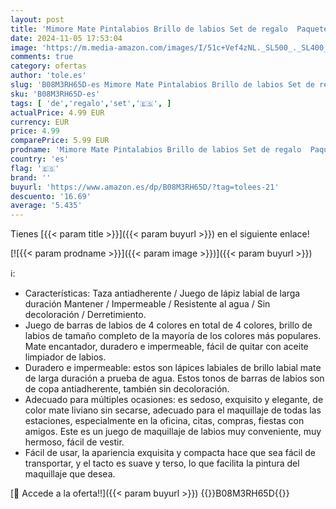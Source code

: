 ```yaml
---
layout: post
title: 'Mimore Mate Pintalabios Brillo de labios Set de regalo  Paquete de 4  Suave felpa mate resistente al agua de larga duración colores de moda y populares suave y no pegar fácil de quitar  B '
date: 2024-11-05 17:53:04
image: 'https://m.media-amazon.com/images/I/51c+Vef4zNL._SL500_._SL400_.jpg'
comments: true
category: ofertas
author: 'tole.es'
slug: 'B08M3RH65D-es Mimore Mate Pintalabios Brillo de labios Set de regalo...'
sku: 'B08M3RH65D-es'
tags: [ 'de','regalo','set','🇪🇸', ]
actualPrice: 4.99 EUR
currency: EUR
price: 4.99
comparePrice: 5.99 EUR
prodname: 'Mimore Mate Pintalabios Brillo de labios Set de regalo  Paquete de 4  Suave felpa mate resistente al agua de larga duración colores de moda y populares suave y no pegar fácil de quitar  B '
country: 'es'
flag: '🇪🇸'
brand: ''
buyurl: 'https://www.amazon.es/dp/B08M3RH65D/?tag=tolees-21'
descuento: '16.69'
average: '5.435'
---
```


Tienes [{{< param title >}}]({{< param buyurl >}}) en el siguiente enlace!

[![{{< param prodname >}}]({{< param image >}})]({{< param buyurl >}})

ℹ️:

- Características: Taza antiadherente / Juego de lápiz labial de larga duración Mantener / Impermeable / Resistente al agua / Sin decoloración / Derretimiento.
- Juego de barras de labios de 4 colores en total de 4 colores, brillo de labios de tamaño completo de la mayoría de los colores más populares. Mate encantador, duradero e impermeable, fácil de quitar con aceite limpiador de labios.
- Duradero e impermeable: estos son lápices labiales de brillo labial mate de larga duración a prueba de agua. Estos tonos de barras de labios son de copa antiadherente, también sin decoloración.
- Adecuado para múltiples ocasiones: es sedoso, exquisito y elegante, de color mate liviano sin secarse, adecuado para el maquillaje de todas las estaciones, especialmente en la oficina, citas, compras, fiestas con amigos. Este es un juego de maquillaje de labios muy conveniente, muy hermoso, fácil de vestir.
- Fácil de usar, la apariencia exquisita y compacta hace que sea fácil de transportar, y el tacto es suave y terso, lo que facilita la pintura del maquillaje que desea.

[🛒 Accede a la oferta!!]({{< param buyurl >}})
{{<world>}}B08M3RH65D{{</world>}}
